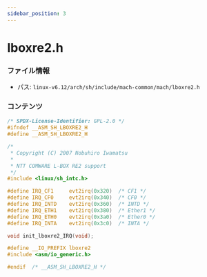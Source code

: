 ```yaml
---
sidebar_position: 3
---
```

# lboxre2.h

### ファイル情報

- パス: `linux-v6.12/arch/sh/include/mach-common/mach/lboxre2.h`

### コンテンツ

```h
/* SPDX-License-Identifier: GPL-2.0 */
#ifndef __ASM_SH_LBOXRE2_H
#define __ASM_SH_LBOXRE2_H

/*
 * Copyright (C) 2007 Nobuhiro Iwamatsu
 *
 * NTT COMWARE L-BOX RE2 support
 */
#include <linux/sh_intc.h>

#define IRQ_CF1		evt2irq(0x320)	/* CF1 */
#define IRQ_CF0		evt2irq(0x340)	/* CF0 */
#define IRQ_INTD	evt2irq(0x360)	/* INTD */
#define IRQ_ETH1	evt2irq(0x380)	/* Ether1 */
#define IRQ_ETH0	evt2irq(0x3a0)	/* Ether0 */
#define IRQ_INTA	evt2irq(0x3c0)	/* INTA */

void init_lboxre2_IRQ(void);

#define __IO_PREFIX	lboxre2
#include <asm/io_generic.h>

#endif  /* __ASM_SH_LBOXRE2_H */

```

